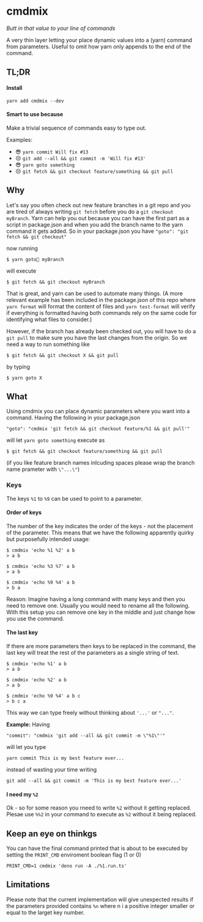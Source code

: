 # cmdmix
_Butt in that value to your line of commands_

A very thin layer letting your place dynamic values into a (yarn) command from parameters. Useful to omit how yarn only appends to the end of the command.

## TL;DR

#### Install

    yarn add cmdmix --dev


#### Smart to use because

Make a trivial sequence of commands easy to type out. 

Examples:

- 😎 `yarn commit Will fix #13` 
- 😒 `git add --all && git commit -m 'Will fix #13'`
- 😎 `yarn goto something` 
- 😒 `git fetch && git checkout feature/something && git pull`


    
    
    
## Why

Let's say you often check out new feature branches in a git repo and you are tired of always writing `git fetch` before you do a `git checkout myBranch`. Yarn can help you out because you can have the first part as a script in package.json and when you add the branch name to the yarn command it gets added. So in your package.json you have `"goto": "git fetch && git checkout"`

now running 

    $ yarn goto myBranch
    
will execute 

    $ git fetch && git checkout myBranch

That is great, and yarn can be used to automate many things. (A more relevant example has been included in the package.json of this repo where `yarn format` will format the content of files and `yarn test-format` will verify if everything is formatted having both commands rely on the same code for identifying what files to consider.)  

  However, if the branch has already been checked out, you will have to do a `git pull` to make sure you have the last changes from the origin. So we need a way to run something like

    $ git fetch && git checkout X && git pull
    
by typing 

	$ yarn goto X
    
    
    
## What

Using cmdmix you can place dynamic parameters where you want into a command. Having the following in your package.json 

    "goto": "cmdmix 'git fetch && git checkout feature/%1 && git pull'"

will let `yarn goto something` execute as 

    $ git fetch && git checkout feature/something && git pull
    
(if you like feature branch names inlcuding spaces please wrap the branch name prameter with `\"...\"`)


    

### Keys

The keys `%1` to `%9` can be used to point to a parameter. 


#### Order of keys

The number of the key indicates the order of the keys - not the placement of the parameter. This means that we have the following apparently quirky but purposefully intended usage:

```
$ cmdmix 'echo %1 %2' a b
> a b

$ cmdmix 'echo %3 %7' a b
> a b

$ cmdmix 'echo %9 %4' a b
> b a

```

Reason: Imagine having a long command with many keys and then you need to remove one. Usually you would need to rename all the following. With this setup you can remove one key in the middle and just change how you use the command. 


#### The last key

If there are more parameters then keys to be replaced in the command, the last key will treat the rest of the parameters as a single string of text. 

```
$ cmdmix 'echo %1' a b
> a b

$ cmdmix 'echo %2' a b
> a b

$ cmdmix 'echo %9 %4' a b c
> b c a

```

This way we can type freely without thinking about `'...'` or `"..."`. 

**Example:** Having 

    "commit": "cmdmix 'git add --all && git commit -m \"%1\"'"
    
will let you type 

    yarn commit This is my best feature ever...
    
instead of wasting your time writing

    git add --all && git commit -m 'This is my best feature ever...'

#### I need my `%2`

Ok - so for some reason you rneed to write `%2` without it getting replaced. Plesae use `%%2` in your command to execute as `%2` without it being replaced. 

## Keep an eye on thinkgs

You can have the final command printed that is about to be executed by setting the `PRINT_CMD` enviroment boolean flag (1 or 0)

    PRINT_CMD=1 cmdmix 'deno run -A ./%1.run.ts'
    
    
## Limitations

Please note that the current implementation will give unexpected results if the parameters provided contains `%n` where n i a positive integer smaller or equal to the larget key number. 